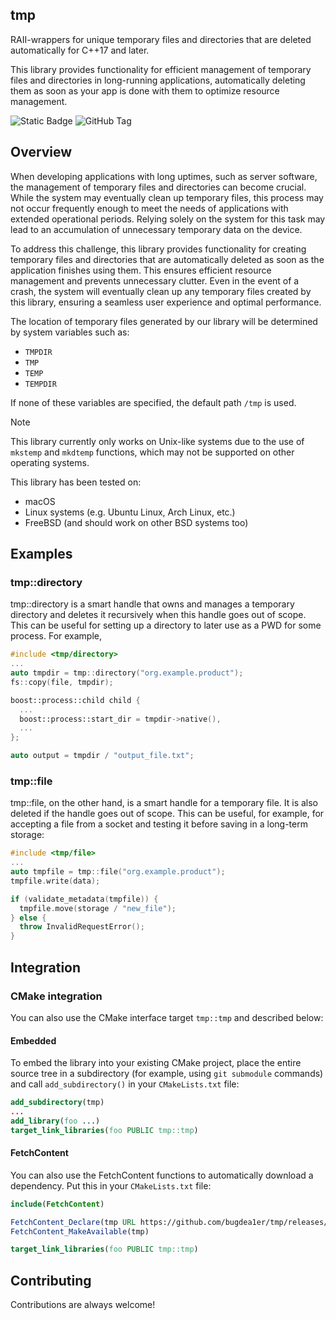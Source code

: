 ## tmp

RAII-wrappers for unique temporary files and directories that are deleted automatically for C++17 and later.

This library provides functionality for efficient management of temporary files and directories in long-running applications, automatically deleting them as soon as your app is done with them to optimize resource management.

![Static Badge](https://img.shields.io/badge/C%2B%2B-17%2B-blue)
![GitHub Tag](https://img.shields.io/github/v/release/bugdea1er/tmp)

## Overview

When developing applications with long uptimes, such as server software, the management of temporary files and directories can become crucial. While the system may eventually clean up temporary files, this process may not occur frequently enough to meet the needs of applications with extended operational periods. Relying solely on the system for this task may lead to an accumulation of unnecessary temporary data on the device.

To address this challenge, this library provides functionality for creating temporary files and directories that are automatically deleted as soon as the application finishes using them. This ensures efficient resource management and prevents unnecessary clutter. Even in the event of a crash, the system will eventually clean up any temporary files created by this library, ensuring a seamless user experience and optimal performance.

The location of temporary files generated by our library will be determined by system variables such as:
- `TMPDIR`
- `TMP`
- `TEMP`
- `TEMPDIR`

If none of these variables are specified, the default path `/tmp` is used.

> [!NOTE]
> This library currently only works on Unix-like systems due to the use of `mkstemp` and `mkdtemp` functions, which may not be supported on other operating systems.
> 
> This library has been tested on:
> - macOS
> - Linux systems (e.g. Ubuntu Linux, Arch Linux, etc.)
> - FreeBSD (and should work on other BSD systems too)

## Examples

### tmp::directory
tmp::directory is a smart handle that owns and manages a temporary directory and deletes it recursively when this handle goes out of scope. This can be useful for setting up a directory to later use as a PWD for some process. For example,

```cpp
#include <tmp/directory>
...
auto tmpdir = tmp::directory("org.example.product");
fs::copy(file, tmpdir);

boost::process::child child {
  ...
  boost::process::start_dir = tmpdir->native(),
  ...
};

auto output = tmpdir / "output_file.txt";
```

### tmp::file
tmp::file, on the other hand, is a smart handle for a temporary file. It is also deleted if the handle goes out of scope. This can be useful, for example, for accepting a file from a socket and testing it before saving in a long-term storage:

```cpp
#include <tmp/file>
...
auto tmpfile = tmp::file("org.example.product");
tmpfile.write(data);

if (validate_metadata(tmpfile)) {
  tmpfile.move(storage / "new_file");
} else {
  throw InvalidRequestError();
}
```

## Integration

### CMake integration
You can also use the CMake interface target `tmp::tmp` and described below:

#### Embedded

To embed the library into your existing CMake project, place the entire source tree in a subdirectory (for example, using `git submodule` commands) and call `add_subdirectory()` in your `CMakeLists.txt` file:
```cmake
add_subdirectory(tmp)
...
add_library(foo ...)
target_link_libraries(foo PUBLIC tmp::tmp)
```

#### FetchContent

You can also use the FetchContent functions to automatically download a dependency. Put this in your `CMakeLists.txt` file:
```cmake
include(FetchContent)

FetchContent_Declare(tmp URL https://github.com/bugdea1er/tmp/releases/download/<version>/tmp.tar.xz)
FetchContent_MakeAvailable(tmp)

target_link_libraries(foo PUBLIC tmp::tmp)
```

## Contributing
Contributions are always welcome!
